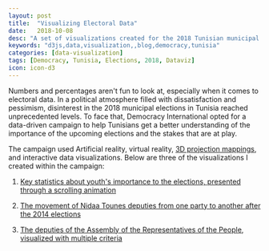 ```yaml
---
layout: post
title:  "Visualizing Electoral Data"
date:   2018-10-08
desc: "A set of visualizations created for the 2018 Tunisian municipal elections"
keywords: "d3js,data,visualization,,blog,democracy,tunisia"
categories: [data-visualization]
tags: [Democracy, Tunisia, Elections, 2018, Dataviz]
icon: icon-d3
---
```


Numbers and percentages aren't fun to look at, especially when it comes to electoral data. In a political atmosphere filled with dissatisfaction and pessimism, disinterest in the 2018 municipal elections in Tunisia reached unprecedented  levels. To face that, Democracy International opted for a data-driven campaign to help Tunisians get a better understanding of the importance of the upcoming elections and the stakes that are at play.

The campaign used Artificial reality, virtual reality, [3D projection mappings](https://www.youtube.com/watch?v=yaHDbPP5VJM&t=86s), and interactive data visualizations. Below are three of the visualizations I created within the campaign:


1. <a href="https://mahdiqb.github.io/viz/registeredvoters/" target="_blank">Key statistics about youth's importance to the elections, presented through a scrolling animation</a>

	<!-- ![edit]({{ site.img_path }}/3steps/edit.gif) -->
	<!-- <img src="{{ site.img_path }}/3steps/edit.gif" width="75%"> -->

2. <a href="https://mahdiqb.github.io/viz/nidaa/" target="_blank">The movement of Nidaa Tounes deputies from one party to another after the 2014 elections</a>

3. <a href="https://mahdiqb.github.io/viz/assemblee-en/" target="_blank">The deputies of the Assembly of the Representatives of the People, visualized with multiple criteria</a>
